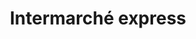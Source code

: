 ---
title: "Intermarché express"
url: /paris/intermarche-express-rue-du-faubourg-du-temple/
shop: supermarché
---